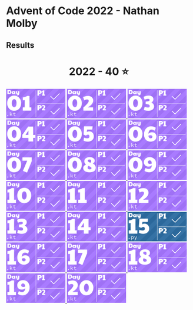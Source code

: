 # Advent of Code 2022 - Nathan Molby
## Results
<!-- AOC TILES BEGIN -->
<h1 align="center">
  2022 - 40 ⭐
</h1>
<a href="src/Day01/Day01.kt">
  <img src="Media/2022/01.png" width="161px">
</a>
<a href="src/Day02/Day02.kt">
  <img src="Media/2022/02.png" width="161px">
</a>
<a href="src/Day03/Day03.kt">
  <img src="Media/2022/03.png" width="161px">
</a>
<a href="src/Day04/Day04.kt">
  <img src="Media/2022/04.png" width="161px">
</a>
<a href="src/Day05/Day05.kt">
  <img src="Media/2022/05.png" width="161px">
</a>
<a href="src/Day06/Day06.kt">
  <img src="Media/2022/06.png" width="161px">
</a>
<a href="src/Day07/Day07.kt">
  <img src="Media/2022/07.png" width="161px">
</a>
<a href="src/Day08/Day08.kt">
  <img src="Media/2022/08.png" width="161px">
</a>
<a href="src/Day09/Day09.kt">
  <img src="Media/2022/09.png" width="161px">
</a>
<a href="src/Day10/Day10.kt">
  <img src="Media/2022/10.png" width="161px">
</a>
<a href="src/Day11/Day11.kt">
  <img src="Media/2022/11.png" width="161px">
</a>
<a href="src/Day12/Day12.kt">
  <img src="Media/2022/12.png" width="161px">
</a>
<a href="src/Day13/Day13.kt">
  <img src="Media/2022/13.png" width="161px">
</a>
<a href="src/Day14/Day14.kt">
  <img src="Media/2022/14.png" width="161px">
</a>
<a href="src/Day15/Day15.py">
  <img src="Media/2022/15.png" width="161px">
</a>
<a href="src/Day16/Day16.kt">
  <img src="Media/2022/16.png" width="161px">
</a>
<a href="src/Day17/Day17.kt">
  <img src="Media/2022/17.png" width="161px">
</a>
<a href="src/Day18/day19.kt">
  <img src="Media/2022/18.png" width="161px">
</a>
<a href="src/Day19/Day19.kt">
  <img src="Media/2022/19.png" width="161px">
</a>
<a href="src/Day20/Day20.kt">
  <img src="Media/2022/20.png" width="161px">
</a>
<!-- AOC TILES END -->